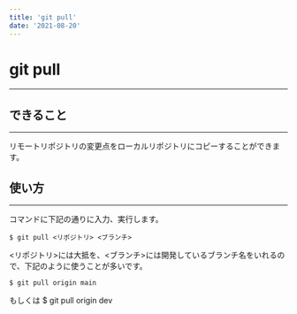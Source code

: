 ```yaml
---
title: 'git pull'
date: '2021-08-20'
---
```


# git pull
---

## できること
---

リモートリポジトリの変更点をローカルリポジトリにコピーすることができます。

## 使い方
---
コマンドに下記の通りに入力、実行します。

    $ git pull <リポジトリ> <ブランチ>

<リポジトリ>には大抵<origin>を、<ブランチ>には開発しているブランチ名をいれるので、下記のように使うことが多いです。

    $ git pull origin main
もしくは
    $ git pull origin dev

